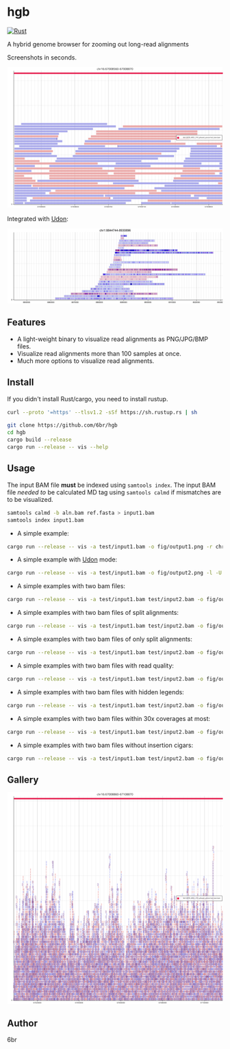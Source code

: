 # hgb

[![Rust](https://github.com/6br/hgb/actions/workflows/rust.yml/badge.svg)](https://github.com/6br/hgb/actions/workflows/rust.yml)

A hybrid genome browser for zooming out long-read alignments

Screenshots in seconds.

![alignments](fig/alignments.png)

Integrated with [Udon](https://github.com/ocxtal/udon):

![udon](fig/udon.png)

## Features

* A light-weight binary to visualize read alignments as PNG/JPG/BMP files.
* Visualize read alignments more than 100 samples at once.
* Much more options to visualize read alignments.

## Install

If you didn't install Rust/cargo, you need to install rustup.

```bash
curl --proto '=https' --tlsv1.2 -sSf https://sh.rustup.rs | sh
```

```bash
git clone https://github.com/6br/hgb
cd hgb
cargo build --release
cargo run --release -- vis --help
```

## Usage

The input BAM file **must** be indexed using `samtools index`. The input BAM file *needed to* be calculated MD tag using `samtools calmd` if mismatches are to be visualized.

```bash
samtools calmd -b aln.bam ref.fasta > input1.bam
samtools index input1.bam
```

* A simple example:

```bash
cargo run --release -- vis -a test/input1.bam -o fig/output1.png -r chr1:16000229-16001329
```

* A simple example with [Udon](https://github.com/ocxtal/udon) mode:

```bash
cargo run --release -- vis -a test/input1.bam -o fig/output2.png -l -U -r chr1:16000229-16001329
```

* A simple examples with two bam files:

```bash
cargo run --release -- vis -a test/input1.bam test/input2.bam -o fig/output3.png -r chr1:16000229-16001329
```

* A simple examples with two bam files of split alignments:

```bash
cargo run --release -- vis -a test/input1.bam test/input2.bam -o fig/output4.png -r chr1:16000229-16001329 -s
```

* A simple examples with two bam files of only split alignments:

```bash
cargo run --release -- vis -a test/input1.bam test/input2.bam -o fig/output5.png -r chr1:16000229-16001329 -s -u
```

* A simple examples with two bam files with read quality:

```bash
cargo run --release -- vis -a test/input1.bam test/input2.bam -o fig/output6.png -r chr1:16000229-16001329 -q
```

* A simple examples with two bam files with hidden legends:

```bash
cargo run --release -- vis -a test/input1.bam test/input2.bam -o fig/output7.png -r chr1:16000229-16001329 -l
```

* A simple examples with two bam files within 30x coverages at most:

```bash
cargo run --release -- vis -a test/input1.bam test/input2.bam -o fig/output8.png -r chr1:16000229-16001329 -m 30
```

* A simple examples with two bam files without insertion cigars:

```bash
cargo run --release -- vis -a test/input1.bam test/input2.bam -o fig/output9.png -r chr1:16000229-16001329 -I
```

## Gallery

![large](fig/large.png)

## Author

6br
